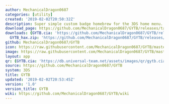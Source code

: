 ```yaml
---
author: MechanicalDragon0687
categories: [utility]
created: '2019-02-02T20:50:32Z'
description: Super simple custom badge homebrew for the 3DS home menu.
download_page: https://github.com/MechanicalDragon0687/GYTB/releases/tag/1.0
downloads: {GYTB.cia: 'https://github.com/MechanicalDragon0687/GYTB/releases/download/1.0/GYTB.cia',
  GYTB_hax.zip: 'https://github.com/MechanicalDragon0687/GYTB/releases/download/1.0/GYTB_hax.zip'}
github: MechanicalDragon0687/GYTB
icon: https://raw.githubusercontent.com/MechanicalDragon0687/GYTB/master/resources/icon.png
image: https://raw.githubusercontent.com/MechanicalDragon0687/GYTB/master/resources/banner.png
layout: app
qr: {GYTB.cia: 'https://db.universal-team.net/assets/images/qr/gytb.cia.png'}
source: https://github.com/MechanicalDragon0687/GYTB
system: 3DS
title: GYTB
updated: '2019-02-02T20:53:45Z'
version: '1.0'
version_title: GYTB
wiki: https://github.com/MechanicalDragon0687/GYTB/wiki
---
```

